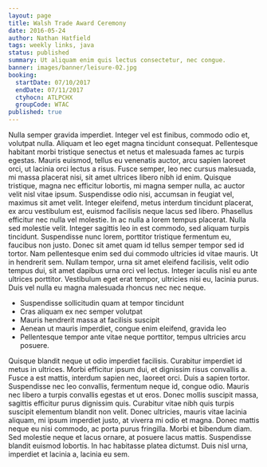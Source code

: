 ```yaml
---
layout: page
title: Walsh Trade Award Ceremony
date: 2016-05-24
author: Nathan Hatfield
tags: weekly links, java
status: published
summary: Ut aliquam enim quis lectus consectetur, nec congue.
banner: images/banner/leisure-02.jpg
booking:
  startDate: 07/10/2017
  endDate: 07/11/2017
  ctyhocn: ATLPCHX
  groupCode: WTAC
published: true
---
```

Nulla semper gravida imperdiet. Integer vel est finibus, commodo odio et, volutpat nulla. Aliquam et leo eget magna tincidunt consequat. Pellentesque habitant morbi tristique senectus et netus et malesuada fames ac turpis egestas. Mauris euismod, tellus eu venenatis auctor, arcu sapien laoreet orci, ut lacinia orci lectus a risus. Fusce semper, leo nec cursus malesuada, mi massa placerat nisi, sit amet ultrices libero nibh id enim. Quisque tristique, magna nec efficitur lobortis, mi magna semper nulla, ac auctor velit nisl vitae ipsum. Suspendisse odio nisi, accumsan in feugiat vel, maximus sit amet velit. Integer eleifend, metus interdum tincidunt placerat, ex arcu vestibulum est, euismod facilisis neque lacus sed libero. Phasellus efficitur nec nulla vel molestie. In ac nulla a lorem tempus placerat.
Nulla sed molestie velit. Integer sagittis leo in est commodo, sed aliquam turpis tincidunt. Suspendisse nunc lorem, porttitor tristique fermentum eu, faucibus non justo. Donec sit amet quam id tellus semper tempor sed id tortor. Nam pellentesque enim sed dui commodo ultricies id vitae mauris. Ut in hendrerit sem. Nullam tempor, urna sit amet eleifend facilisis, velit odio tempus dui, sit amet dapibus urna orci vel lectus. Integer iaculis nisl eu ante ultrices porttitor. Vestibulum eget erat tempor, ultricies nisi eu, lacinia purus. Duis vel nulla eu magna malesuada rhoncus nec nec neque.

* Suspendisse sollicitudin quam at tempor tincidunt
* Cras aliquam ex nec semper volutpat
* Mauris hendrerit massa at facilisis suscipit
* Aenean ut mauris imperdiet, congue enim eleifend, gravida leo
* Pellentesque tempor ante vitae neque porttitor, tempus ultricies arcu posuere.

Quisque blandit neque ut odio imperdiet facilisis. Curabitur imperdiet id metus in ultrices. Morbi efficitur ipsum dui, et dignissim risus convallis a. Fusce a est mattis, interdum sapien nec, laoreet orci. Duis a sapien tortor. Suspendisse nec leo convallis, fermentum neque id, congue odio. Mauris nec libero a turpis convallis egestas et ut eros.
Donec mollis suscipit massa, sagittis efficitur purus dignissim quis. Curabitur vitae nibh quis turpis suscipit elementum blandit non velit. Donec ultricies, mauris vitae lacinia aliquam, mi ipsum imperdiet justo, at viverra mi odio et magna. Donec mattis neque eu nisi commodo, ac porta purus fringilla. Morbi et bibendum diam. Sed molestie neque et lacus ornare, at posuere lacus mattis. Suspendisse blandit euismod lobortis. In hac habitasse platea dictumst. Duis nisl urna, imperdiet et lacinia a, lacinia eu sem.
